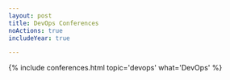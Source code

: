 ```yaml
---
layout: post
title: DevOps Conferences 
noActions: true
includeYear: true

---
```


{% include conferences.html topic='devops' what='DevOps' %}